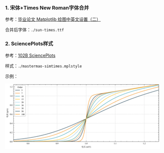 ### 1. 宋体+Times New Roman字体合并

参考：[毕业论文 Matplotlib 绘图中英文设置（二）](https://www.mastermao.cn/2022/%E6%AF%95%E4%B8%9A%E8%AE%BA%E6%96%87Matplotlib%E7%BB%98%E5%9B%BE%E4%B8%AD%E8%8B%B1%E6%96%87%E8%AE%BE%E7%BD%AE%EF%BC%88%E4%BA%8C%EF%BC%89/)

合并后字体：`./sun-times.ttf`

### 2. SciencePlots样式

参考：[102B SciencePlots](https://note.mastermao.cn/100%20%E5%BC%80%E6%BA%90%E9%A1%B9%E7%9B%AE/102%20Python%E6%89%A9%E5%B1%95%E5%BA%93/102B%20SciencePlots/)

样式：`./mastermao-simtimes.mplstyle`

示例：

![fig](./fig.webp)